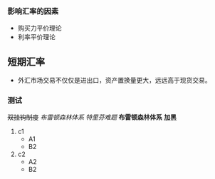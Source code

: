 ### 影响汇率的因素
- 购买力平价理论
- 利率平价理论
## 短期汇率
- 外汇市场交易不仅仅是进出口，资产置换量更大，远远高于现货交易。
### 测试
~~双挂钩制度~~
_布雷顿森林体系_
*特里芬难题*
__布雷顿森林体系__
**加黑**
1. c1
   - A1
   - B2
2. c2
   - A2
   - B2
 


